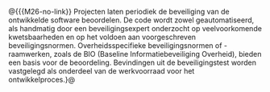 @{{{M26-no-link}}
Projecten laten periodiek de beveiliging van de ontwikkelde software beoordelen. De code wordt zowel geautomatiseerd, als handmatig door een beveiligingsexpert onderzocht op veelvoorkomende kwetsbaarheden en op het voldoen aan voorgeschreven beveiligingsnormen. Overheidsspecifieke beveiligingsnormen of -raamwerken, zoals de BIO (Baseline Informatiebeveiliging Overheid), bieden een basis voor de beoordeling. Bevindingen uit de beveiligingstest worden vastgelegd als onderdeel van de werkvoorraad voor het ontwikkelproces.}@
